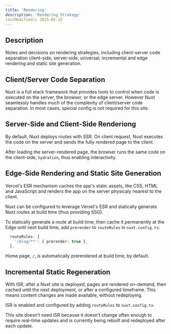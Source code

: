 ```yaml
---
title: 'Rendering'
description: 'Rendering Strategy'
lastModified:: 2025-02-25
---
```


## Description

Notes and decisions on rendering strategies, including client-server code separation client-side, server-side, universal, incremental and edge rendering and static site generation.

## Client/Server Code Separation

Nuxt is a full stack framework that provides tools to control when code is executed on the server, the browser, or the edge server.  However Nuxt seamlessly handles much of the complexity of client/server code separation.  In most cases, special config is not required for this site.  

## Server-Side and Client-Side Renderiong

By default, Nuxt deploys routes with SSR. On client request, Nuxt executes the code on the server and sends the fully rendered page to the client. 

After loading the server-rendered page, the browser runs the same code on the client-side, `hydration`, thus enabling interactivity.

## Edge-Side Rendering and Static Site Generation

Vercel's ESR mechanism caches the app's static assets, like CSS, HTML and JavaScript and renders the app on the server physicaly nearest to the client.

Nuxt can be configured to leverage Versel's ESR and statically generate Nuxt routes at build time (thus providing SSG).

To statically generate a route at build time, then cache it permanently at the Edge until next build time, add  `prerender` to `routeRules` in `nuxt.config.ts`:

```ts
  routeRules: {
    '/blog/**': { prerender: true },
  },
```

Home page, `/`, is automatically prerendered at build time, by default.

## Incremental Static Regeneration

With ISR, after a Nuxt site is deployed, pages are rendered on-demand, then cached until the next deployment, or after a configured timeframe.  This means content changes are made available, without redeploying.    

ISR is enabled and configured by adding `routeRules` to `nuxt.config.tx`.

This site doesn't need ISR because it doesn't change often enough to require real-time updates and is currently being rebuilt and redeployed after each update.
